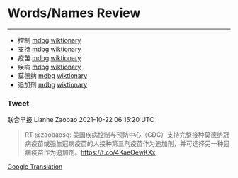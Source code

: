 
# Words/Names Review
___
- 控制 [mdbg](https://www.mdbg.net/chinese/dictionary?page=worddict&wdrst=0&wdqb=控制) [wiktionary](https://en.wiktionary.org/wiki/控制)
- 支持 [mdbg](https://www.mdbg.net/chinese/dictionary?page=worddict&wdrst=0&wdqb=支持) [wiktionary](https://en.wiktionary.org/wiki/支持)
- 疫苗 [mdbg](https://www.mdbg.net/chinese/dictionary?page=worddict&wdrst=0&wdqb=疫苗) [wiktionary](https://en.wiktionary.org/wiki/疫苗)
- 疾病 [mdbg](https://www.mdbg.net/chinese/dictionary?page=worddict&wdrst=0&wdqb=疾病) [wiktionary](https://en.wiktionary.org/wiki/疾病)
- 莫德纳 [mdbg](https://www.mdbg.net/chinese/dictionary?page=worddict&wdrst=0&wdqb=莫德纳) [wiktionary](https://en.wiktionary.org/wiki/莫德纳)
- 追加剂 [mdbg](https://www.mdbg.net/chinese/dictionary?page=worddict&wdrst=0&wdqb=追加剂) [wiktionary](https://en.wiktionary.org/wiki/追加剂)
### Tweet
联合早报 Lianhe Zaobao 2021-10-22 06:15:20 UTC
> RT @zaobaosg: 美国疾病控制与预防中心（CDC）支持完整接种莫德纳冠病疫苗或强生冠病疫苗的人接种第三剂疫苗作为追加剂，并可选择另一种冠病疫苗作为追加剂。https://t.co/4KaeOewKXx

[Google Translation](https://translate.google.com/?hi=en&tab=TT&sl=zh-CN&tl=en&op=translate&text=RT+%40zaobaosg%3A+%E7%BE%8E%E5%9B%BD%E7%96%BE%E7%97%85%E6%8E%A7%E5%88%B6%E4%B8%8E%E9%A2%84%E9%98%B2%E4%B8%AD%E5%BF%83%EF%BC%88CDC%EF%BC%89%E6%94%AF%E6%8C%81%E5%AE%8C%E6%95%B4%E6%8E%A5%E7%A7%8D%E8%8E%AB%E5%BE%B7%E7%BA%B3%E5%86%A0%E7%97%85%E7%96%AB%E8%8B%97%E6%88%96%E5%BC%BA%E7%94%9F%E5%86%A0%E7%97%85%E7%96%AB%E8%8B%97%E7%9A%84%E4%BA%BA%E6%8E%A5%E7%A7%8D%E7%AC%AC%E4%B8%89%E5%89%82%E7%96%AB%E8%8B%97%E4%BD%9C%E4%B8%BA%E8%BF%BD%E5%8A%A0%E5%89%82%EF%BC%8C%E5%B9%B6%E5%8F%AF%E9%80%89%E6%8B%A9%E5%8F%A6%E4%B8%80%E7%A7%8D%E5%86%A0%E7%97%85%E7%96%AB%E8%8B%97%E4%BD%9C%E4%B8%BA%E8%BF%BD%E5%8A%A0%E5%89%82%E3%80%82https%3A%2F%2Ft.co%2F4KaeOewKXx)
